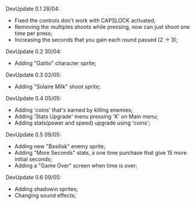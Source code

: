 DevUpdate 0.1 28/04:
- Fixed the controls don't work with CAPSLOCK activated;
- Removing the multiples shoots while pressing, now can just shoot one time per press;
- Increasing the seconds that you gain each round passed (2 -> 3);

DevUpdate 0.2 30/04:
- Adding "Gatito" character sprite;

DevUpdate 0.3 02/05:
- Adding "Solaire Milk" shoot sprite; 

DevUpdate 0.4 05/05:
- Adding 'coins' that's earned by killing enemies;
- Adding 'Stats Upgrade' menu pressing 'K' on Main menu;
- Adding stats(power and speed) upgrade using 'coins';

DevUpdate 0.5 09/05:
- Adding new "Basilisk" enemy sprite;
- Adding "More Seconds" stats, a one time purchase that give 15 more initial seconds;
- Adding a "Game Over" screen when time is over;

DevUpdate 0.6 09/05:
- Adding shadowin sprites;
- Changing sound effects;


